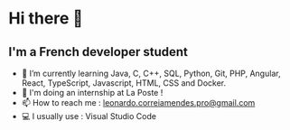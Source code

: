 # Hi there 👋

## I'm a French developer student

- 🌱 I’m currently learning Java, C, C++, SQL, Python, Git, PHP, Angular, React, TypeScript, Javascript, HTML, CSS and Docker.
- 🏢 I'm doing an internship at La Poste !
- 📫 How to reach me : leonardo.correiamendes.pro@gmail.com
- 💻 I usually use : Visual Studio Code
<!--
**leonardo-correiamendes/leonardo-correiamendes** is a ✨ _special_ ✨ repository because its `README.md` (this file) appears on your GitHub profile.

Here are some ideas to get you started:

- 🔭 I’m currently working on ...
- 🌱 I’m currently learning Java, C, SQL and Python
- 👯 I’m looking to collaborate on ...
- 🤔 I’m looking for help with ...
- 💬 Ask me about ...
- 📫 How to reach me: ...
- 😄 Pronouns: ...
- ⚡ Fun fact: ...
-->
